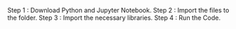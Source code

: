 Step 1 : Download Python and Jupyter Notebook.
Step 2 : Import the files to the folder.
Step 3 : Import the necessary libraries.
Step 4 : Run the Code.
